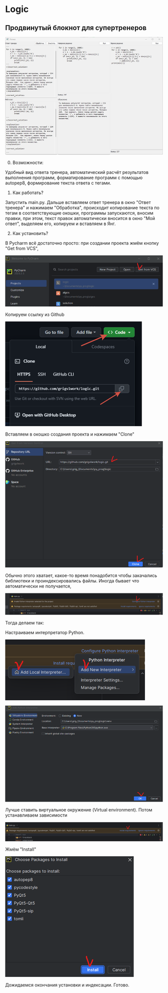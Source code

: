 # Logic

## Продвинутый блокнот для супертренеров

   ![screen1](images/p1.png)

0. Возможности:

Удобный вид ответа тренера, автоматический расчёт результатов выполнения программ, форматирование программ с помощью
autopep8, формирование текста ответа с тегами.
   
1. Как работать? 

Запустить main.py. Дальше вставляем ответ тренера в окно "Ответ тренера" и нажимаем "Обработка", происходит копирование текста по тегам в соответствующие окошки, 
программы запускаются, вносим правки, при этом, текст правок автоматически вносится в окно "Мой ответ", выделяем его,
копируем и вставляем в Янг.

2. Как установить?

В Pycharm всё достаточно просто: при создании проекта жмём кнопку "Get from VCS",

   ![screen2](images/p2.png)
   
Копируем ссылку из Github

   ![screen3](images/p2-1.png)

Вставляем в окошко создания проекта и нажимаем "Clone"

   ![screen4](images/p3.png)

Обычно этого хватает, какое-то время понадобится чтобы закачались библиотеки и проиндексировались файлы.
Иногда бывает что автоматически не получается,

   ![screen5](images/p4.png)

Тогда делаем так:

Настраиваем интерпретатор Python.

   ![screen7](images/p5-1.png)

   ![screen8](images/p6.png)

Лучше ставить виртуальное окружение (Virtual environment).
Потом устанавливаем зависимости
   
   ![screen9](images/p7.png)

Жмём "Install"

   ![screen10](images/p8.png)

Дожидаемся окончания установки и индексации. Готово.







